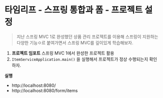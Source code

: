 # 타임리프 - 스프링 통합과 폼 - 프로젝트 설정

> 지난 스프링 MVC 1로 완성했던 상품 관리 프로젝트를 이용해 스프링이 지원하는 다양한 기능ㅇ르 붙여가면서 스프링 MVC를 깊이있게 학습해보자.



1. **프로젝트 임포트**
   스프링 MVC 1에서 완성한 프로젝트 활용
2. `ItemServiceApplication.main()` 을 실행해서 프로젝트가 정상 수행되는지 확인하자.



**실행**

* http://localhost:8080/
* http://localhost:8080/form/items

